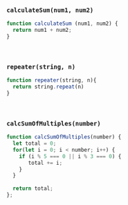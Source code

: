### `calculateSum(num1, num2)`

```js
function calculateSum (num1, num2) {
  return num1 + num2;
}
```



<br>



### `repeater(string, n)`

```js
function repeater(string, n){
  return string.repeat(n)
}
```





<br>



### `calcSumOfMultiples(number)`

```js
function calcSumOfMultiples(number) {
  let total = 0;
  for(let i = 0; i < number; i++) {
    if (i % 5 === 0 || i % 3 === 0) {
       total += i;
    }
  }
  
  return total;
};
```

